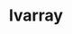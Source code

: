 ---
title: "lvarray"
layout: cache
categories: [package, develop]
meta: {"versions": ["0.2.2"], "compilers": ["gcc@=7.5.0"], "oss": ["ubuntu18.04"], "platforms": ["linux"], "targets": ["x86_64", "x86_64_v3"], "stacks": ["radiuss", "root"], "num_specs": 27, "num_specs_by_stack": {"radiuss": 27, "root": 27}}
spec_details: [{"hash": "5ods27vwkwvyrzokiwip5xysaj3pepry", "compiler": "gcc@=7.5.0", "versions": ["0.2.2"], "os": "ubuntu18.04", "platform": "linux", "target": "x86_64", "variants": ["+addr2line", "~benchmarks", "build_type=RelWithDebInfo", "~caliper", "~chai", "~cuda", "~docs", "~examples", "~ipo", "~pylvarray", "+shared", "~tests", "~umpire"], "stacks": ["radiuss", "root"], "size": "-", "tarball": "https://binaries.spack.io/develop/build_cache/linux-ubuntu18.04-x86_64/gcc-7.5.0/lvarray-0.2.2/linux-ubuntu18.04-x86_64-gcc-7.5.0-lvarray-0.2.2-5ods27vwkwvyrzokiwip5xysaj3pepry.spack"}, {"hash": "cyeejoyhgcme3rceh6dluwle6urnfojb", "compiler": "gcc@=7.5.0", "versions": ["0.2.2"], "os": "ubuntu18.04", "platform": "linux", "target": "x86_64", "variants": ["+addr2line", "~benchmarks", "build_system=cmake", "build_type=RelWithDebInfo", "~caliper", "~chai", "~cuda", "~docs", "~examples", "~ipo", "~pylvarray", "+shared", "~tests", "~umpire"], "stacks": ["radiuss", "root"], "size": "-", "tarball": "https://binaries.spack.io/develop/build_cache/linux-ubuntu18.04-x86_64/gcc-7.5.0/lvarray-0.2.2/linux-ubuntu18.04-x86_64-gcc-7.5.0-lvarray-0.2.2-cyeejoyhgcme3rceh6dluwle6urnfojb.spack"}, {"hash": "biyfx6c7kc74hiu4tuls6h7vnkgvtens", "compiler": "gcc@=7.5.0", "versions": ["0.2.2"], "os": "ubuntu18.04", "platform": "linux", "target": "x86_64", "variants": ["+addr2line", "~benchmarks", "build_system=cmake", "build_type=RelWithDebInfo", "~caliper", "~chai", "~cuda", "~docs", "~examples", "~ipo", "~pylvarray", "+shared", "~tests", "~umpire"], "stacks": ["radiuss", "root"], "size": "-", "tarball": "https://binaries.spack.io/develop/build_cache/linux-ubuntu18.04-x86_64/gcc-7.5.0/lvarray-0.2.2/linux-ubuntu18.04-x86_64-gcc-7.5.0-lvarray-0.2.2-biyfx6c7kc74hiu4tuls6h7vnkgvtens.spack"}, {"hash": "hjpgarbcgtfgt5dm7byielv43eo2iitt", "compiler": "gcc@=7.5.0", "versions": ["0.2.2"], "os": "ubuntu18.04", "platform": "linux", "target": "x86_64", "variants": ["+addr2line", "~benchmarks", "build_type=RelWithDebInfo", "~caliper", "~chai", "~cuda", "~docs", "~examples", "~ipo", "~pylvarray", "+shared", "~tests", "~umpire"], "stacks": ["radiuss", "root"], "size": "-", "tarball": "https://binaries.spack.io/develop/build_cache/linux-ubuntu18.04-x86_64/gcc-7.5.0/lvarray-0.2.2/linux-ubuntu18.04-x86_64-gcc-7.5.0-lvarray-0.2.2-hjpgarbcgtfgt5dm7byielv43eo2iitt.spack"}, {"hash": "2elxr72a7ckvqedqetfzt3vh3gqkmsnp", "compiler": "gcc@=7.5.0", "versions": ["0.2.2"], "os": "ubuntu18.04", "platform": "linux", "target": "x86_64", "variants": ["+addr2line", "~benchmarks", "build_system=cmake", "build_type=RelWithDebInfo", "~caliper", "~chai", "~cuda", "~docs", "~examples", "~ipo", "~pylvarray", "+shared", "~tests", "~umpire"], "stacks": ["radiuss", "root"], "size": "-", "tarball": "https://binaries.spack.io/develop/build_cache/linux-ubuntu18.04-x86_64/gcc-7.5.0/lvarray-0.2.2/linux-ubuntu18.04-x86_64-gcc-7.5.0-lvarray-0.2.2-2elxr72a7ckvqedqetfzt3vh3gqkmsnp.spack"}, {"hash": "hhorc7o5daf6ihom3vvnla25pz4kj4o7", "compiler": "gcc@=7.5.0", "versions": ["0.2.2"], "os": "ubuntu18.04", "platform": "linux", "target": "x86_64", "variants": ["+addr2line", "~benchmarks", "build_type=RelWithDebInfo", "~caliper", "~chai", "~cuda", "~docs", "~examples", "~ipo", "~pylvarray", "+shared", "~tests", "~umpire"], "stacks": ["radiuss", "root"], "size": "-", "tarball": "https://binaries.spack.io/develop/build_cache/linux-ubuntu18.04-x86_64/gcc-7.5.0/lvarray-0.2.2/linux-ubuntu18.04-x86_64-gcc-7.5.0-lvarray-0.2.2-hhorc7o5daf6ihom3vvnla25pz4kj4o7.spack"}, {"hash": "jgu5smviy66onb3ryvgbkt732vvzsda6", "compiler": "gcc@=7.5.0", "versions": ["0.2.2"], "os": "ubuntu18.04", "platform": "linux", "target": "x86_64", "variants": ["+addr2line", "~benchmarks", "build_type=RelWithDebInfo", "~caliper", "~chai", "~cuda", "~docs", "~examples", "~ipo", "~pylvarray", "+shared", "~tests", "~umpire"], "stacks": ["radiuss", "root"], "size": "-", "tarball": "https://binaries.spack.io/develop/build_cache/linux-ubuntu18.04-x86_64/gcc-7.5.0/lvarray-0.2.2/linux-ubuntu18.04-x86_64-gcc-7.5.0-lvarray-0.2.2-jgu5smviy66onb3ryvgbkt732vvzsda6.spack"}, {"hash": "i2c5vqi4uakwundkkxz36kxhfj7xyeyz", "compiler": "gcc@=7.5.0", "versions": ["0.2.2"], "os": "ubuntu18.04", "platform": "linux", "target": "x86_64", "variants": ["+addr2line", "~benchmarks", "build_system=cmake", "build_type=RelWithDebInfo", "~caliper", "~chai", "~cuda", "~docs", "~examples", "generator=make", "~ipo", "~pylvarray", "+shared", "~tests", "~umpire"], "stacks": ["radiuss", "root"], "size": "-", "tarball": "https://binaries.spack.io/develop/build_cache/linux-ubuntu18.04-x86_64/gcc-7.5.0/lvarray-0.2.2/linux-ubuntu18.04-x86_64-gcc-7.5.0-lvarray-0.2.2-i2c5vqi4uakwundkkxz36kxhfj7xyeyz.spack"}, {"hash": "dpnu2taiqumuhoqwyliftto72yzyv5dd", "compiler": "gcc@=7.5.0", "versions": ["0.2.2"], "os": "ubuntu18.04", "platform": "linux", "target": "x86_64", "variants": ["+addr2line", "~benchmarks", "build_type=RelWithDebInfo", "~caliper", "~chai", "~cuda", "~docs", "~examples", "~ipo", "~pylvarray", "+shared", "~tests", "~umpire"], "stacks": ["radiuss", "root"], "size": "-", "tarball": "https://binaries.spack.io/develop/build_cache/linux-ubuntu18.04-x86_64/gcc-7.5.0/lvarray-0.2.2/linux-ubuntu18.04-x86_64-gcc-7.5.0-lvarray-0.2.2-dpnu2taiqumuhoqwyliftto72yzyv5dd.spack"}, {"hash": "i4wszqasfttpgauwlmatyx65i5xvaarr", "compiler": "gcc@=7.5.0", "versions": ["0.2.2"], "os": "ubuntu18.04", "platform": "linux", "target": "x86_64", "variants": ["+addr2line", "~benchmarks", "build_type=RelWithDebInfo", "~caliper", "~chai", "~cuda", "~docs", "~examples", "~ipo", "~pylvarray", "+shared", "~tests", "~umpire"], "stacks": ["radiuss", "root"], "size": "-", "tarball": "https://binaries.spack.io/develop/build_cache/linux-ubuntu18.04-x86_64/gcc-7.5.0/lvarray-0.2.2/linux-ubuntu18.04-x86_64-gcc-7.5.0-lvarray-0.2.2-i4wszqasfttpgauwlmatyx65i5xvaarr.spack"}, {"hash": "lxnf6zbtv4jde7dlexljowc2sp6ootbl", "compiler": "gcc@=7.5.0", "versions": ["0.2.2"], "os": "ubuntu18.04", "platform": "linux", "target": "x86_64", "variants": ["+addr2line", "~benchmarks", "build_type=RelWithDebInfo", "~caliper", "~chai", "~cuda", "~docs", "~examples", "~ipo", "~pylvarray", "+shared", "~tests", "~umpire"], "stacks": ["radiuss", "root"], "size": "-", "tarball": "https://binaries.spack.io/develop/build_cache/linux-ubuntu18.04-x86_64/gcc-7.5.0/lvarray-0.2.2/linux-ubuntu18.04-x86_64-gcc-7.5.0-lvarray-0.2.2-lxnf6zbtv4jde7dlexljowc2sp6ootbl.spack"}, {"hash": "ex7uidvekbu3yaalocti5ejq5gu56wye", "compiler": "gcc@=7.5.0", "versions": ["0.2.2"], "os": "ubuntu18.04", "platform": "linux", "target": "x86_64", "variants": ["+addr2line", "~benchmarks", "build_type=RelWithDebInfo", "~caliper", "~chai", "~cuda", "~docs", "~examples", "~ipo", "~pylvarray", "+shared", "~tests", "~umpire"], "stacks": ["radiuss", "root"], "size": "-", "tarball": "https://binaries.spack.io/develop/build_cache/linux-ubuntu18.04-x86_64/gcc-7.5.0/lvarray-0.2.2/linux-ubuntu18.04-x86_64-gcc-7.5.0-lvarray-0.2.2-ex7uidvekbu3yaalocti5ejq5gu56wye.spack"}, {"hash": "so2nal3fz3prugwoe4v7fmg73ik4bnkr", "compiler": "gcc@=7.5.0", "versions": ["0.2.2"], "os": "ubuntu18.04", "platform": "linux", "target": "x86_64", "variants": ["+addr2line", "~benchmarks", "build_type=RelWithDebInfo", "~caliper", "~chai", "~cuda", "~docs", "~examples", "~ipo", "~pylvarray", "+shared", "~tests", "~umpire"], "stacks": ["radiuss", "root"], "size": "-", "tarball": "https://binaries.spack.io/develop/build_cache/linux-ubuntu18.04-x86_64/gcc-7.5.0/lvarray-0.2.2/linux-ubuntu18.04-x86_64-gcc-7.5.0-lvarray-0.2.2-so2nal3fz3prugwoe4v7fmg73ik4bnkr.spack"}, {"hash": "q3n2fagutsrai4h343wmwr7vuh33rm3x", "compiler": "gcc@=7.5.0", "versions": ["0.2.2"], "os": "ubuntu18.04", "platform": "linux", "target": "x86_64", "variants": ["+addr2line", "~benchmarks", "build_type=RelWithDebInfo", "~caliper", "~chai", "~cuda", "~docs", "~examples", "~ipo", "~pylvarray", "+shared", "~tests", "~umpire"], "stacks": ["radiuss", "root"], "size": "-", "tarball": "https://binaries.spack.io/develop/build_cache/linux-ubuntu18.04-x86_64/gcc-7.5.0/lvarray-0.2.2/linux-ubuntu18.04-x86_64-gcc-7.5.0-lvarray-0.2.2-q3n2fagutsrai4h343wmwr7vuh33rm3x.spack"}, {"hash": "iyo6ctjelp6gzewa2dlslcczth2ianw7", "compiler": "gcc@=7.5.0", "versions": ["0.2.2"], "os": "ubuntu18.04", "platform": "linux", "target": "x86_64", "variants": ["+addr2line", "~benchmarks", "build_type=RelWithDebInfo", "~caliper", "~chai", "~cuda", "~docs", "~examples", "~ipo", "~pylvarray", "+shared", "~tests", "~umpire"], "stacks": ["radiuss", "root"], "size": "-", "tarball": "https://binaries.spack.io/develop/build_cache/linux-ubuntu18.04-x86_64/gcc-7.5.0/lvarray-0.2.2/linux-ubuntu18.04-x86_64-gcc-7.5.0-lvarray-0.2.2-iyo6ctjelp6gzewa2dlslcczth2ianw7.spack"}, {"hash": "k3aizw56wkwgod6papwj4hl5cwttvd7w", "compiler": "gcc@=7.5.0", "versions": ["0.2.2"], "os": "ubuntu18.04", "platform": "linux", "target": "x86_64", "variants": ["+addr2line", "~benchmarks", "build_type=RelWithDebInfo", "~caliper", "~chai", "~cuda", "~docs", "~examples", "~ipo", "~pylvarray", "+shared", "~tests", "~umpire"], "stacks": ["radiuss", "root"], "size": "-", "tarball": "https://binaries.spack.io/develop/build_cache/linux-ubuntu18.04-x86_64/gcc-7.5.0/lvarray-0.2.2/linux-ubuntu18.04-x86_64-gcc-7.5.0-lvarray-0.2.2-k3aizw56wkwgod6papwj4hl5cwttvd7w.spack"}, {"hash": "y6tfllaxrrslz6wyk2yefkvhujfs344w", "compiler": "gcc@=7.5.0", "versions": ["0.2.2"], "os": "ubuntu18.04", "platform": "linux", "target": "x86_64", "variants": ["+addr2line", "~benchmarks", "build_type=RelWithDebInfo", "~caliper", "~chai", "~cuda", "~docs", "~examples", "~ipo", "~pylvarray", "+shared", "~tests", "~umpire"], "stacks": ["radiuss", "root"], "size": "-", "tarball": "https://binaries.spack.io/develop/build_cache/linux-ubuntu18.04-x86_64/gcc-7.5.0/lvarray-0.2.2/linux-ubuntu18.04-x86_64-gcc-7.5.0-lvarray-0.2.2-y6tfllaxrrslz6wyk2yefkvhujfs344w.spack"}, {"hash": "rpv7psqauayhbcrto72krctqnrf7drwm", "compiler": "gcc@=7.5.0", "versions": ["0.2.2"], "os": "ubuntu18.04", "platform": "linux", "target": "x86_64", "variants": ["+addr2line", "~benchmarks", "build_type=RelWithDebInfo", "~caliper", "~chai", "~cuda", "~docs", "~examples", "~ipo", "~pylvarray", "+shared", "~tests", "~umpire"], "stacks": ["radiuss", "root"], "size": "-", "tarball": "https://binaries.spack.io/develop/build_cache/linux-ubuntu18.04-x86_64/gcc-7.5.0/lvarray-0.2.2/linux-ubuntu18.04-x86_64-gcc-7.5.0-lvarray-0.2.2-rpv7psqauayhbcrto72krctqnrf7drwm.spack"}, {"hash": "ufq2d3lneaq63dguqudqobmq5whlamnd", "compiler": "gcc@=7.5.0", "versions": ["0.2.2"], "os": "ubuntu18.04", "platform": "linux", "target": "x86_64", "variants": ["+addr2line", "~benchmarks", "build_type=RelWithDebInfo", "~caliper", "~chai", "~cuda", "~docs", "~examples", "~ipo", "~pylvarray", "+shared", "~tests", "~umpire"], "stacks": ["radiuss", "root"], "size": "-", "tarball": "https://binaries.spack.io/develop/build_cache/linux-ubuntu18.04-x86_64/gcc-7.5.0/lvarray-0.2.2/linux-ubuntu18.04-x86_64-gcc-7.5.0-lvarray-0.2.2-ufq2d3lneaq63dguqudqobmq5whlamnd.spack"}, {"hash": "mrqmuglqmcvy33o3uwarfms6rqdq2e7m", "compiler": "gcc@=7.5.0", "versions": ["0.2.2"], "os": "ubuntu18.04", "platform": "linux", "target": "x86_64", "variants": ["+addr2line", "~benchmarks", "build_type=RelWithDebInfo", "~caliper", "~chai", "~cuda", "~docs", "~examples", "~ipo", "~pylvarray", "+shared", "~tests", "~umpire"], "stacks": ["radiuss", "root"], "size": "-", "tarball": "https://binaries.spack.io/develop/build_cache/linux-ubuntu18.04-x86_64/gcc-7.5.0/lvarray-0.2.2/linux-ubuntu18.04-x86_64-gcc-7.5.0-lvarray-0.2.2-mrqmuglqmcvy33o3uwarfms6rqdq2e7m.spack"}, {"hash": "zs3zixgdt2vc3r5pfdj5qrnpsbghs2xc", "compiler": "gcc@=7.5.0", "versions": ["0.2.2"], "os": "ubuntu18.04", "platform": "linux", "target": "x86_64", "variants": ["+addr2line", "~benchmarks", "build_system=cmake", "build_type=RelWithDebInfo", "~caliper", "~chai", "~cuda", "~docs", "~examples", "~ipo", "~pylvarray", "+shared", "~tests", "~umpire"], "stacks": ["radiuss", "root"], "size": "-", "tarball": "https://binaries.spack.io/develop/build_cache/linux-ubuntu18.04-x86_64/gcc-7.5.0/lvarray-0.2.2/linux-ubuntu18.04-x86_64-gcc-7.5.0-lvarray-0.2.2-zs3zixgdt2vc3r5pfdj5qrnpsbghs2xc.spack"}, {"hash": "tzzfklvirdbgsrwgi7vfm7obtxvfcewq", "compiler": "gcc@=7.5.0", "versions": ["0.2.2"], "os": "ubuntu18.04", "platform": "linux", "target": "x86_64", "variants": ["+addr2line", "~benchmarks", "build_type=RelWithDebInfo", "~caliper", "~chai", "~cuda", "~docs", "~examples", "~ipo", "~pylvarray", "+shared", "~tests", "~umpire"], "stacks": ["radiuss", "root"], "size": "-", "tarball": "https://binaries.spack.io/develop/build_cache/linux-ubuntu18.04-x86_64/gcc-7.5.0/lvarray-0.2.2/linux-ubuntu18.04-x86_64-gcc-7.5.0-lvarray-0.2.2-tzzfklvirdbgsrwgi7vfm7obtxvfcewq.spack"}, {"hash": "conmnfcbtn7rgpvgkks6czvvl3iiy2wi", "compiler": "gcc@=7.5.0", "versions": ["0.2.2"], "os": "ubuntu18.04", "platform": "linux", "target": "x86_64_v3", "variants": ["+addr2line", "~benchmarks", "build_system=cmake", "build_type=RelWithDebInfo", "~caliper", "~chai", "~cuda", "~docs", "~examples", "generator=make", "~ipo", "~pylvarray", "+shared", "~tests", "~umpire"], "stacks": ["radiuss", "root"], "size": "-", "tarball": "https://binaries.spack.io/develop/build_cache/linux-ubuntu18.04-x86_64_v3/gcc-7.5.0/lvarray-0.2.2/linux-ubuntu18.04-x86_64_v3-gcc-7.5.0-lvarray-0.2.2-conmnfcbtn7rgpvgkks6czvvl3iiy2wi.spack"}, {"hash": "nhsz43eyt6il2pnxgmnghxbz35zdgsy7", "compiler": "gcc@=7.5.0", "versions": ["0.2.2"], "os": "ubuntu18.04", "platform": "linux", "target": "x86_64_v3", "variants": ["+addr2line", "~benchmarks", "build_system=cmake", "build_type=RelWithDebInfo", "~caliper", "~chai", "~cuda", "~docs", "~examples", "generator=make", "~ipo", "~pylvarray", "+shared", "~tests", "~umpire"], "stacks": ["radiuss", "root"], "size": "-", "tarball": "https://binaries.spack.io/develop/build_cache/linux-ubuntu18.04-x86_64_v3/gcc-7.5.0/lvarray-0.2.2/linux-ubuntu18.04-x86_64_v3-gcc-7.5.0-lvarray-0.2.2-nhsz43eyt6il2pnxgmnghxbz35zdgsy7.spack"}, {"hash": "alps4ljczop7zibptskv3qh5frojkuhv", "compiler": "gcc@=7.5.0", "versions": ["0.2.2"], "os": "ubuntu18.04", "platform": "linux", "target": "x86_64_v3", "variants": ["+addr2line", "~benchmarks", "build_system=cmake", "build_type=Release", "~caliper", "~chai", "~cuda", "~docs", "~examples", "generator=make", "~ipo", "~pylvarray", "+shared", "~tests", "~umpire"], "stacks": ["radiuss", "root"], "size": "-", "tarball": "https://binaries.spack.io/develop/build_cache/linux-ubuntu18.04-x86_64_v3/gcc-7.5.0/lvarray-0.2.2/linux-ubuntu18.04-x86_64_v3-gcc-7.5.0-lvarray-0.2.2-alps4ljczop7zibptskv3qh5frojkuhv.spack"}, {"hash": "jdo7iis2ynnafwemc7bzpyu7nwxs5vll", "compiler": "gcc@=7.5.0", "versions": ["0.2.2"], "os": "ubuntu18.04", "platform": "linux", "target": "x86_64_v3", "variants": ["+addr2line", "~benchmarks", "build_system=cmake", "build_type=RelWithDebInfo", "~caliper", "~chai", "~cuda", "~docs", "~examples", "generator=make", "~ipo", "~pylvarray", "+shared", "~tests", "~umpire"], "stacks": ["radiuss", "root"], "size": "-", "tarball": "https://binaries.spack.io/develop/build_cache/linux-ubuntu18.04-x86_64_v3/gcc-7.5.0/lvarray-0.2.2/linux-ubuntu18.04-x86_64_v3-gcc-7.5.0-lvarray-0.2.2-jdo7iis2ynnafwemc7bzpyu7nwxs5vll.spack"}, {"hash": "tm7ghux5r4tvx36yrm7do4vjbqgyidf6", "compiler": "gcc@=7.5.0", "versions": ["0.2.2"], "os": "ubuntu18.04", "platform": "linux", "target": "x86_64_v3", "variants": ["+addr2line", "~benchmarks", "build_system=cmake", "build_type=RelWithDebInfo", "~caliper", "~chai", "~cuda", "~docs", "~examples", "generator=make", "~ipo", "~pylvarray", "+shared", "~tests", "~umpire"], "stacks": ["radiuss", "root"], "size": "-", "tarball": "https://binaries.spack.io/develop/build_cache/linux-ubuntu18.04-x86_64_v3/gcc-7.5.0/lvarray-0.2.2/linux-ubuntu18.04-x86_64_v3-gcc-7.5.0-lvarray-0.2.2-tm7ghux5r4tvx36yrm7do4vjbqgyidf6.spack"}]
---